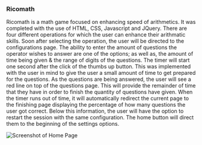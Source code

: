 ### Ricomath

Ricomath is a math game focused on enhancing speed of arithmetics. It was completed with the use of HTML, CSS, Javascript and JQuery. There are four different operations for which the user can enhance their arithmatic skills. Soon after selecting the operation, the user will be directed to the configurations page. The ability to enter the amount of questions the operator wishes to answer are one of the options; as well as, the amount of time being given & the range of digits of the questions. The timer will start one second after the click of the thumbs up button. This was implemented with the user in mind to give the user a small amount of time to get prepared for the questions. As the questions are being answered, the user will see a red line on top of the questions page. This will provide the remainder of time that they have in order to finish the quantity of questions have given. When the timer runs out of time, it will automatically redirect the current page to the finishing page displaying the percentage of how many questions the user got correct. Below this information, the user will have the option to restart the session with the same configuration. The home button will direct them to the beginning of the settings options. 

![Screenshot of Home Page](/Snapshots/Home.png?raw=true)

